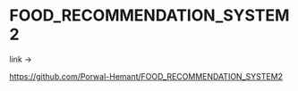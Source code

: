 # FOOD_RECOMMENDATION_SYSTEM2

link -> 

https://github.com/Porwal-Hemant/FOOD_RECOMMENDATION_SYSTEM2
